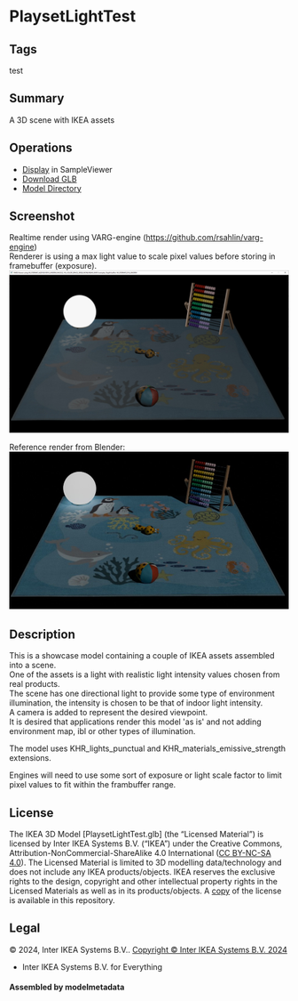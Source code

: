 # PlaysetLightTest

## Tags

test

## Summary

A 3D scene with IKEA assets

## Operations

* [Display](https://github.khronos.org/glTF-Sample-Viewer-Release/?model=https://raw.GithubUserContent.com/KhronosGroup/glTF-Sample-Assets/main/./Models/PlaysetLightTest/glTF-Binary/PlaysetLightTest.glb) in SampleViewer
* [Download GLB](https://raw.GithubUserContent.com/KhronosGroup/glTF-Sample-Assets/main/./Models/PlaysetLightTest/glTF-Binary/PlaysetLightTest.glb)
* [Model Directory](./)

## Screenshot

Realtime render using VARG-engine (https://github.com/rsahlin/varg-engine)  
Renderer is using a max light value to scale pixel values before storing in framebuffer (exposure).  
![screenshot](screenshot/screenshot_large.jpg)  

Reference render from Blender:  
![screenshot](screenshot/blender_screenshot_large.jpg)  



## Description

This is a showcase model containing a couple of IKEA assets assembled into a scene.  
One of the assets is a light with realistic light intensity values chosen from real products.  
The scene has one directional light to provide some type of environment illumination, the intensity is chosen to be that of indoor light intensity.  
A camera is added to represent the desired viewpoint.  
It is desired that applications render this model 'as is' and not adding environment map, ibl or other types of illumination.  

The model uses KHR_lights_punctual and KHR_materials_emissive_strength extensions.  

Engines will need to use some sort of exposure or light scale factor to limit pixel values to fit within the frambuffer range.  

## License  
  
The IKEA 3D Model [PlaysetLightTest.glb] (the “Licensed Material”) is licensed by Inter IKEA Systems B.V. (“IKEA”) under the Creative Commons, Attribution-NonCommercial-ShareAlike 4.0 International ([CC BY-NC-SA 4.0](https://creativecommons.org/licenses/by-nc-sa/4.0/)). The Licensed Material is limited to 3D modelling data/technology and does not include any IKEA products/objects. IKEA reserves the exclusive rights to the design, copyright and other intellectual property rights in the Licensed Materials as well as in its products/objects. A [copy](/LICENSE.md) of the license is available in this repository.  


## Legal

&copy; 2024, Inter IKEA Systems B.V.. [Copyright © Inter IKEA Systems B.V. 2024](https://creativecommons.org/licenses/by-nc-sa/4.0/legalcode.en)

 - Inter IKEA Systems B.V. for Everything

#### Assembled by modelmetadata